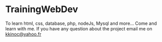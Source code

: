 # TrainingWebDev
To learn html, css, database, php, nodeJs, Mysql and more...
Come and learn with me.
If you have any question about the project email me on kkinoc@yahoo.fr
